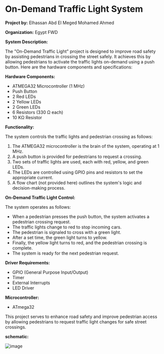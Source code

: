 # On-Demand Traffic Light System

**Project by:** Elhassan Abd El Meged Mohamed Ahmed

**Organization:** Egypt FWD

**System Description:**

The "On-Demand Traffic Light" project is designed to improve road safety by assisting pedestrians in crossing the street safely. It achieves this by allowing pedestrians to activate the traffic lights on-demand using a push button. Here are the hardware components and specifications:

**Hardware Components:**
- ATMEGA32 Microcontroller (1 MHz)
- Push Button
- 2 Red LEDs
- 2 Yellow LEDs
- 2 Green LEDs
- 6 Resistors (330 Ω each)
- 10 KΩ Resistor

**Functionality:**

The system controls the traffic lights and pedestrian crossing as follows:
1. The ATMEGA32 microcontroller is the brain of the system, operating at 1 MHz.
2. A push button is provided for pedestrians to request a crossing.
3. Two sets of traffic lights are used, each with red, yellow, and green LEDs.
4. The LEDs are controlled using GPIO pins and resistors to set the appropriate current.
5. A flow chart (not provided here) outlines the system's logic and decision-making process.

**On-Demand Traffic Light Control:**

The system operates as follows:
- When a pedestrian presses the push button, the system activates a pedestrian crossing request.
- The traffic lights change to red to stop incoming cars.
- The pedestrian is signaled to cross with a green light.
- After a set time, the green light turns to yellow.
- Finally, the yellow light turns to red, and the pedestrian crossing is complete.
- The system is ready for the next pedestrian request.

**Driver Requirements:**
- GPIO (General Purpose Input/Output)
- Timer
- External Interrupts
- LED Driver

**Microcontroller:**
- ATmega32

This project serves to enhance road safety and improve pedestrian access by allowing pedestrians to request traffic light changes for safe street crossings.

**schematic:**

![image](https://github.com/ElhassanAbdelmeged/On-Demand-Traffic-light-Control/assets/88130561/6367effa-9c88-44a0-9869-8614739b9ab9)
